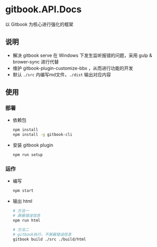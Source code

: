 # gitbook.API.Docs

以 Gitbook 为核心进行强化的框架

## 说明

- 解决 gitbook serve 在 Windows 下发生监听报错的问题，采用 gulp & brower-sync 进行代替
- 维护 gitbook-plugin-customize-bbx ，从而进行功能的开发
- 默认 `./src` 内编写md文件，`./dist` 输出对应内容

## 使用

### 部署

- 依赖包

    ```bash
    npm install
    npm install -g gitbook-cli
    ```

- 安装 gitbook plugin

    ```bash
    npm run setup
    ```

### 运作

- 编写

    ```bash
    npm start
    ```

- 输出 html
  
    ```bash
    # 方法一
    # 屏蔽错误信息
    npm run html

    # 方法二
    # gitbook执行，不屏蔽错误信息
    gitbook build ./src ./build/html
    ```